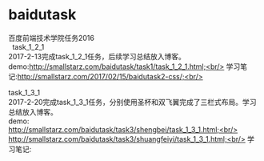 # baidutask
百度前端技术学院任务2016<br/>
 
task_1_2_1<br/>
2017-2-13完成task_1_2_1任务，后续学习总结放入博客。<br/>
demo:http://smallstarz.com/baidutask/task1/task_1_2_1.html;<br/>
学习笔记:http://smallstarz.com/2017/02/15/baidutask2-css/;<br/>

task_1_3_1<br/>
2017-2-20完成task_1_3_1任务，分别使用圣杯和双飞翼完成了三栏式布局。学习总结放入博客。<br/>
demo:<br/>
http://smallstarz.com/baidutask/task3/shengbei/task_1_3_1.html;<br/>
http://smallstarz.com/baidutask/task3/shuangfeiyi/task_1_3_1.html;<br/>
学习笔记:<br/>
